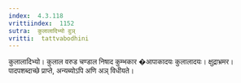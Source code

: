 ```yaml
---
index:  4.3.118
vrittiindex:  1152
sutra:  कुलालादिभ्यो वुञ्
vritti:  tattvabodhini 
---
```


कुलालादिभ्यो। कुलाल वरुड चण्डाल निषाद कुम्भकार �आपाकादयः कुलालादयः। क्षुद्राभ्रमर। पादपशब्दाच्छे प्राप्ते, अन्यब्योऽपि अणि अञ् विधीयते।

